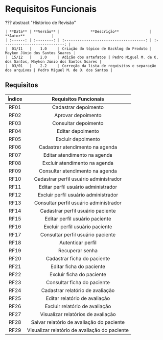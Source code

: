# **Requisitos Funcionais**

??? abstract "Histórico de Revisão"

    | **Data** | **Versão** |              **Descrição**              |           **Autor**            |
    | :------: | :--------: | :-------------------------------------: | :----------------------------: |
    |  01/11   |    1.0     | Criação do tópico de Backlog do Produto | Maykon Júnio dos Santos Soares |
    |  15/12   |    2.0     | Adição dos artefatos | Pedro Miguel M. de O. dos Santos, Maykon Júnio dos Santos Soares |
    |  03/01   |    2.2     | Correção da lista de requisitos e separação dos arquivos | Pedro Miguel M. de O. dos Santos |

## **Requisitos**

| **Índice** | **Requisitos Funcionais**                     |
|:----------:|:---------------------------------------------:|
| RF01       | Cadastrar depoimento                          |
| RF02       | Aprovar depoimento                            |
| RF03       | Consultar depoimento                          |
| RF04       | Editar depoimento                             |
| RF05       | Excluir depoimento                            |
| RF06       | Cadastrar atendimento na agenda               |
| RF07       | Editar atendimento na agenda                  |
| RF08       | Excluir atendimento na agenda                 |
| RF09       | Consultar atendimento na agenda               |
| RF10       | Cadastrar perfil usuário administrador        |
| RF11       | Editar perfil usuário administrador           |
| RF12       | Excluir perfil usuário administrador          |
| RF13       | Consultar perfil usuário administrador        |
| RF14       | Cadastrar perfil usuário paciente             |
| RF15       | Editar perfil usuário paciente                |
| RF16       | Excluir perfil usuário paciente               |
| RF17       | Consultar perfil usuário paciente             |
| RF18       | Autenticar perfil                             |
| RF19       | Recuperar senha                               |
| RF20       | Cadastrar ficha do paciente                   |
| RF21       | Editar ficha do paciente                      |
| RF22       | Excluir ficha do paciente                     |
| RF23       | Consultar ficha do paciente                   |
| RF24       | Cadastrar relatório de avaliação              |
| RF25       | Editar relatório de avaliação                 |
| RF26       | Excluir relatório de avaliação                |
| RF27       | Visualizar relatórios de avaliação            |
| RF28       | Salvar relatório de avaliação do paciente     |
| RF29       | Visualizar relatório de avaliação do paciente |
